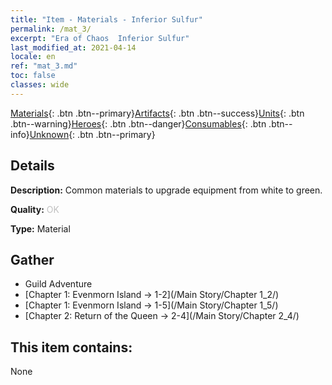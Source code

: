 ```yaml
---
title: "Item - Materials - Inferior Sulfur"
permalink: /mat_3/
excerpt: "Era of Chaos  Inferior Sulfur"
last_modified_at: 2021-04-14
locale: en
ref: "mat_3.md"
toc: false
classes: wide
---
```

 [Materials](/Items/){: .btn .btn--primary}[Artifacts](/Items/Artifacts/){: .btn .btn--success}[Units](/Items/Units/){: .btn .btn--warning}[Heroes](/Items/Heroes/){: .btn .btn--danger}[Consumables](/Items/Consumables/){: .btn .btn--info}[Unknown](/Items/Unknown/){: .btn .btn--primary}

## Details
 **Description:** Common materials to upgrade equipment from white to green.

 **Quality:** <span style="color: #C0C0C0">OK</span>

 **Type:** Material

## Gather

*    Guild Adventure 
*    [Chapter 1: Evenmorn Island -> 1-2](/Main Story/Chapter 1_2/) 
*    [Chapter 1: Evenmorn Island -> 1-5](/Main Story/Chapter 1_5/) 
*    [Chapter 2: Return of the Queen -> 2-4](/Main Story/Chapter 2_4/) 

## This item contains:

  None

